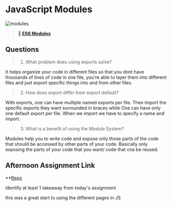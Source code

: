 # JavaScript Modules

![modules](https://bcw.blob.core.windows.net/public/img/1015719031845190)

> **📖 [ES6 Modules](https://codeworksacademy.com/fs-student-guide/resources/wk3/01-Modules)**

## Questions

>1. What problem does using exports solve?

It helps organize your code in different files so that you dont have thousands of lines of code in one file, you're able to layer them into different files and just export specific things into and from other files. 

>2. How does export differ from export default?

With exports, one can have multiple named exports per file. Then import the specific exports they want surrounded in braces while One can have only one default export per file. When we import we have to specify a name and import.

>3. What is a benefit of using the Module System?

Modules help you to write code and expose only those parts of the code that should be accessed by other parts of your code. Basically only exposing the parts of your code that you want/ code that cna be reused. 

## Afternoon Assignment Link

**[Repo](https://github.com/MaddyYarnall/zookeeper.git)

Identify at least 1 takeaway from today's assignment

this was a great start to using the different pages in JS